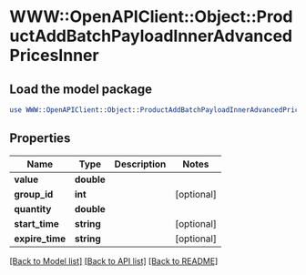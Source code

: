 # WWW::OpenAPIClient::Object::ProductAddBatchPayloadInnerAdvancedPricesInner

## Load the model package
```perl
use WWW::OpenAPIClient::Object::ProductAddBatchPayloadInnerAdvancedPricesInner;
```

## Properties
Name | Type | Description | Notes
------------ | ------------- | ------------- | -------------
**value** | **double** |  | 
**group_id** | **int** |  | [optional] 
**quantity** | **double** |  | 
**start_time** | **string** |  | [optional] 
**expire_time** | **string** |  | [optional] 

[[Back to Model list]](../README.md#documentation-for-models) [[Back to API list]](../README.md#documentation-for-api-endpoints) [[Back to README]](../README.md)


